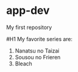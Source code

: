 # app-dev
My first repository

#H1 My favorite series are:

1. Nanatsu no Taizai
2. Sousou no Frieren
3. Bleach
   
